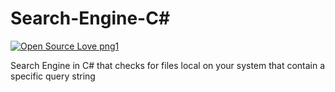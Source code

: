 # Search-Engine-C#
[![Open Source Love png1](https://badges.frapsoft.com/os/v1/open-source.png?v=103)](https://github.com/ellerbrock/open-source-badges/)

Search Engine in C# that checks for files local on your system that contain a specific query string
